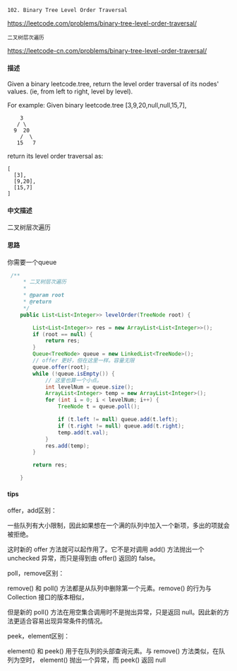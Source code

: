 `102. Binary Tree Level Order Traversal`

<https://leetcode.com/problems/binary-tree-level-order-traversal/>

`二叉树层次遍历`

<https://leetcode-cn.com/problems/binary-tree-level-order-traversal/>

#### 描述
Given a binary leetcode.tree, return the level order traversal of its nodes' values. (ie, from left to right, level by level).

For example: 
Given binary leetcode.tree [3,9,20,null,null,15,7], 
```
    3 
   / \ 
  9  20 
    /  \ 
   15   7 
   ```
return its level order traversal as:  
```
[
  [3],
  [9,20],
  [15,7]
]
```


#### 中文描述

二叉树层次遍历


#### 思路

你需要一个queue

```java
 /**
     * 二叉树层次遍历
     *
     * @param root
     * @return
     */
    public List<List<Integer>> levelOrder(TreeNode root) {

        List<List<Integer>> res = new ArrayList<List<Integer>>();
        if (root == null) {
            return res;
        }
        Queue<TreeNode> queue = new LinkedList<TreeNode>();
        // offer 更好，但在这里一样。容量无限
        queue.offer(root);
        while (!queue.isEmpty()) {
            // 这里也算一个小点。
            int levelNum = queue.size();
            ArrayList<Integer> temp = new ArrayList<Integer>();
            for (int i = 0; i < levelNum; i++) {
                TreeNode t = queue.poll();

                if (t.left != null) queue.add(t.left);
                if (t.right != null) queue.add(t.right);
                temp.add(t.val);
            }
            res.add(temp);
        }

        return res;

    }
```


#### tips

offer，add区别：

一些队列有大小限制，因此如果想在一个满的队列中加入一个新项，多出的项就会被拒绝。

这时新的 offer 方法就可以起作用了。它不是对调用 add() 方法抛出一个 unchecked 异常，而只是得到由 offer() 返回的 false。 

 

poll，remove区别：

remove() 和 poll() 方法都是从队列中删除第一个元素。remove() 的行为与 Collection 接口的版本相似，

但是新的 poll() 方法在用空集合调用时不是抛出异常，只是返回 null。因此新的方法更适合容易出现异常条件的情况。

 

peek，element区别：

element() 和 peek() 用于在队列的头部查询元素。与 remove() 方法类似，在队列为空时， element() 抛出一个异常，而 peek() 返回 null

